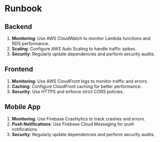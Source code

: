 # Runbook

## Backend
1. **Monitoring**: Use AWS CloudWatch to monitor Lambda functions and RDS performance.
2. **Scaling**: Configure AWS Auto Scaling to handle traffic spikes.
3. **Security**: Regularly update dependencies and perform security audits.

## Frontend
1. **Monitoring**: Use AWS CloudFront logs to monitor traffic and errors.
2. **Caching**: Configure CloudFront caching for better performance.
3. **Security**: Use HTTPS and enforce strict CORS policies.

## Mobile App
1. **Monitoring**: Use Firebase Crashlytics to track crashes and errors.
2. **Push Notifications**: Use Firebase Cloud Messaging for push notifications.
3. **Security**: Regularly update dependencies and perform security audits.